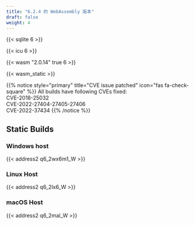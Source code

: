 ```yaml
---
title: "6.2.4 的 WebAssembly 版本"
draft: false
weight: 4
---
```


{{< sqlite 6 >}}

{{< icu 6 >}}

{{< wasm "2.0.14" true 6 >}}

{{< wasm_static >}}

{{% notice style="primary" title="CVE issue patched" icon="fas fa-check-square" %}}
All builds have following CVEs fixed:  
CVE-2018-25032  
CVE-2022-27404-27405-27406  
CVE-2022-37434
{{% /notice %}}

## Static Builds

### Windows host

{{< address2 q6_2wx6m1_W >}}

### Linux Host

{{< address2 q6_2lx6_W >}}

### macOS Host

{{< address2 q6_2mal_W >}}
